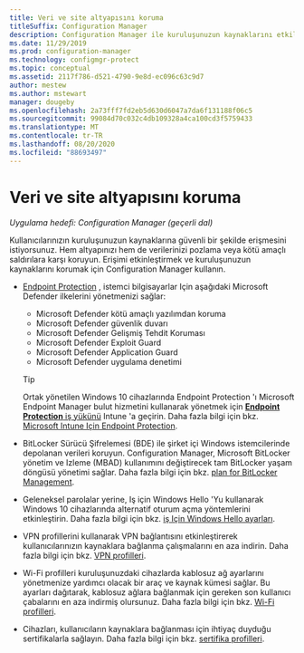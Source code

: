 ```yaml
---
title: Veri ve site altyapısını koruma
titleSuffix: Configuration Manager
description: Configuration Manager ile kuruluşunuzun kaynaklarını etkilenme veya kötü amaçlı saldırılara karşı nasıl koruyacağınızı öğrenin.
ms.date: 11/29/2019
ms.prod: configuration-manager
ms.technology: configmgr-protect
ms.topic: conceptual
ms.assetid: 2117f786-d521-4790-9e8d-ec096c63c9d7
author: mestew
ms.author: mstewart
manager: dougeby
ms.openlocfilehash: 2a73fff7fd2eb5d630d6047a7da6f131188f06c5
ms.sourcegitcommit: 99084d70c032c4db109328a4ca100cd3f5759433
ms.translationtype: MT
ms.contentlocale: tr-TR
ms.lasthandoff: 08/20/2020
ms.locfileid: "88693497"
---
```

# <a name="protect-data-and-site-infrastructure"></a>Veri ve site altyapısını koruma

*Uygulama hedefi: Configuration Manager (geçerli dal)*

Kullanıcılarınızın kuruluşunuzun kaynaklarına güvenli bir şekilde erişmesini istiyorsunuz. Hem altyapınızı hem de verilerinizi pozlama veya kötü amaçlı saldırılara karşı koruyun. Erişimi etkinleştirmek ve kuruluşunuzun kaynaklarını korumak için Configuration Manager kullanın.  

- [Endpoint Protection](../deploy-use/endpoint-protection.md) , istemci bilgisayarlar Için aşağıdaki Microsoft Defender ilkelerini yönetmenizi sağlar:

  - Microsoft Defender kötü amaçlı yazılımdan koruma
  - Microsoft Defender güvenlik duvarı
  - Microsoft Defender Gelişmiş Tehdit Koruması
  - Microsoft Defender Exploit Guard
  - Microsoft Defender Application Guard
  - Microsoft Defender uygulama denetimi

  > [!TIP]
  > Ortak yönetilen Windows 10 cihazlarında Endpoint Protection 'ı Microsoft Endpoint Manager bulut hizmetini kullanarak yönetmek için [ **Endpoint Protection** iş yükünü](../../comanage/workloads.md#endpoint-protection) Intune 'a geçirin. Daha fazla bilgi için bkz. [Microsoft Intune Için Endpoint Protection](/intune/endpoint-protection-windows-10).

- BitLocker Sürücü Şifrelemesi (BDE) ile şirket içi Windows istemcilerinde depolanan verileri koruyun. Configuration Manager, Microsoft BitLocker yönetim ve Izleme (MBAD) kullanımını değiştirecek tam BitLocker yaşam döngüsü yönetimi sağlar. Daha fazla bilgi için bkz. [plan for BitLocker Management](../plan-design/bitlocker-management.md).

- Geleneksel parolalar yerine, Iş için Windows Hello 'Yu kullanarak Windows 10 cihazlarında alternatif oturum açma yöntemlerini etkinleştirin. Daha fazla bilgi için bkz. [iş Için Windows Hello ayarları](../deploy-use/windows-hello-for-business-settings.md).

- VPN profillerini kullanarak VPN bağlantısını etkinleştirerek kullanıcılarınızın kaynaklara bağlanma çalışmalarını en aza indirin. Daha fazla bilgi için bkz. [VPN profilleri](../deploy-use/vpn-profiles.md).  

- Wi-Fi profilleri kuruluşunuzdaki cihazlarda kablosuz ağ ayarlarını yönetmenize yardımcı olacak bir araç ve kaynak kümesi sağlar. Bu ayarları dağıtarak, kablosuz ağlara bağlanmak için gereken son kullanıcı çabalarını en aza indirmiş olursunuz. Daha fazla bilgi için bkz. [Wi-Fi profilleri](../deploy-use/create-wifi-profiles.md).  

- Cihazları, kullanıcıların kaynaklara bağlanması için ihtiyaç duyduğu sertifikalarla sağlayın. Daha fazla bilgi için bkz. [sertifika profilleri](../deploy-use/introduction-to-certificate-profiles.md).